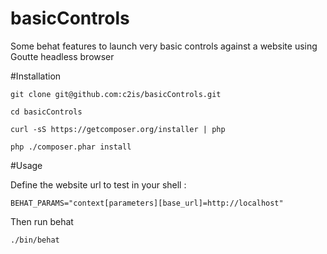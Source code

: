 basicControls
=============

Some behat features to launch very basic controls against a website using Goutte headless browser

#Installation

```code
git clone git@github.com:c2is/basicControls.git
```
```code
cd basicControls
```
```code
curl -sS https://getcomposer.org/installer | php
```
```code
php ./composer.phar install
```

#Usage

Define the website url to test in your shell :
```code
BEHAT_PARAMS="context[parameters][base_url]=http://localhost"
```

Then run behat
```code
./bin/behat
```
